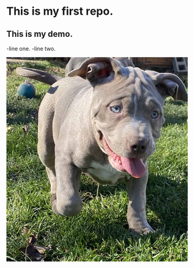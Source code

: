 # This is my first repo.
## This is my demo.

-line one.
-line two.

<img src="images/pitbull.jpg" />